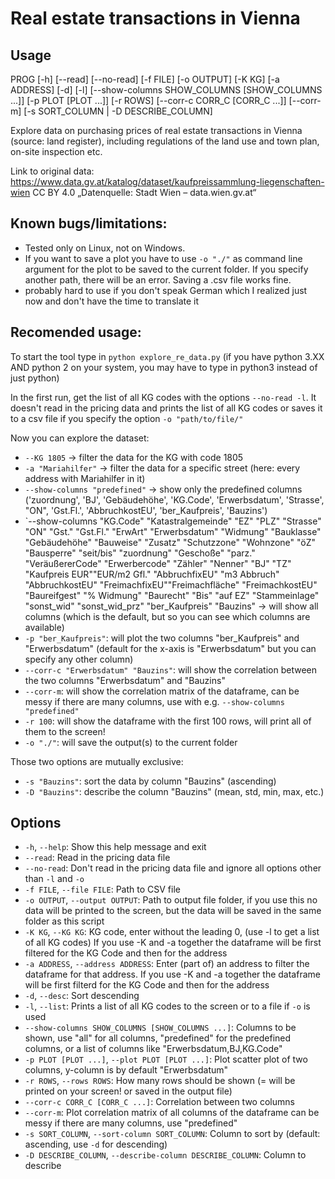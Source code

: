 # Real estate transactions in Vienna

## Usage

PROG [-h] [--read] [--no-read] [-f FILE] [-o OUTPUT] [-K KG] [-a ADDRESS] [-d] [-l] [--show-columns SHOW_COLUMNS [SHOW_COLUMNS ...]] [-p PLOT [PLOT ...]] [-r ROWS] [--corr-c CORR_C [CORR_C ...]] [--corr-m] [-s SORT_COLUMN | -D DESCRIBE_COLUMN]

Explore data on purchasing prices of real estate transactions in Vienna (source: land register), including regulations of the land use and town plan, on-site inspection etc.

Link to original data: https://www.data.gv.at/katalog/dataset/kaufpreissammlung-liegenschaften-wien CC BY 4.0 „Datenquelle: Stadt Wien – data.wien.gv.at“

## Known bugs/limitations:

- Tested only on Linux, not on Windows.
- If you want to save a plot you have to use `-o "./"` as command line argument for the plot to be saved to the current folder. If you specify another path, there will be an error. Saving a .csv file works fine.
- probably hard to use if you don't speak German which I realized just now and don't have the time to translate it

## Recomended usage:

To start the tool type in `python explore_re_data.py` (if you have python 3.XX AND python 2 on your system, you may have to type in python3 instead of just python)

In the first run, get the list of all KG codes with the options `--no-read -l`. It doesn't read in the pricing data and prints the list of all KG codes or saves it to a csv file if you specify the option `-o "path/to/file/"`

Now you can explore the dataset:

* `--KG 1805` -> filter the data for the KG with code 1805
* `-a "Mariahilfer"` -> filter the data for a specific street (here: every address with Mariahilfer in it)
* `--show-columns "predefined"` -> show only the predefined columns ('zuordnung', 'BJ', 'Gebäudehöhe', 'KG.Code', 'Erwerbsdatum', 'Strasse', "ON", 'Gst.Fl.', 'AbbruchkostEU', 'ber_Kaufpreis', 'Bauzins')
* `--show-columns "KG.Code" "Katastralgemeinde" "EZ" "PLZ" "Strasse" "ON" "Gst." "Gst.Fl." "ErwArt" "Erwerbsdatum" "Widmung" "Bauklasse" "Gebäudehöhe" "Bauweise" "Zusatz" "Schutzzone" "Wohnzone" "öZ" "Bausperre" "seit/bis" "zuordnung" "Geschoße" "parz." "VeräußererCode" "Erwerbercode" "Zähler" "Nenner" "BJ" "TZ" "Kaufpreis EUR""EUR/m2 Gfl." "AbbruchfixEU" "m3 Abbruch" "AbbruchkostEU" "FreimachfixEU""Freimachfläche" "FreimachkostEU" "Baureifgest" "% Widmung" "Baurecht" "Bis" "auf EZ" "Stammeinlage" "sonst_wid" "sonst_wid_prz" "ber_Kaufpreis" "Bauzins" -> will show all columns (which is the default, but so you can see which columns are available)
* `-p "ber_Kaufpreis"`: will plot the two columns "ber_Kaufpreis" and "Erwerbsdatum" (default for the x-axis is
    "Erwerbsdatum" but you can specify any other column)
* `--corr-c "Erwerbsdatum" "Bauzins"`: will show the correlation between the two columns "Erwerbsdatum" and
    "Bauzins"
* `--corr-m`: will show the correlation matrix of the dataframe, can be messy if there are many columns,
    use with e.g. `--show-columns "predefined"`
* `-r 100`: will show the dataframe with the first 100 rows, will print all of them to the screen!
* `-o "./"`: will save the output(s) to the current folder

Those two options are mutually exclusive:

* `-s "Bauzins"`: sort the data by column "Bauzins" (ascending)
* `-D "Bauzins"`: describe the column "Bauzins" (mean, std, min, max, etc.)

## Options

- `-h`, `--help`: Show this help message and exit
- `--read`: Read in the pricing data file
- `--no-read`: Don't read in the pricing data file and ignore all options other than `-l` and `-o`
- `-f FILE`, `--file FILE`: Path to CSV file
- `-o OUTPUT`, `--output OUTPUT`: Path to output file folder, if you use this no data will be printed to the screen, but the data will be saved in the same folder as this script
- `-K KG`, `--KG KG`: KG code, enter without the leading 0, (use -l to get a list of all KG codes) If you use -K and -a together the dataframe will be first filtered for the KG Code and then for the address
- `-a ADDRESS`, `--address ADDRESS`: Enter (part of) an address to filter the dataframe for that address. If you use -K and -a together the dataframe will be first filterd for the KG Code and then for the address
- `-d`, `--desc`: Sort descending
- `-l`, `--list`: Prints a list of all KG codes to the screen or to a file if `-o` is used
- `--show-columns SHOW_COLUMNS [SHOW_COLUMNS ...]`: Columns to be shown, use "all" for all columns, "predefined" for the predefined columns, or a list of columns like "Erwerbsdatum,BJ,KG.Code"
- `-p PLOT [PLOT ...]`, `--plot PLOT [PLOT ...]`: Plot scatter plot of two columns, y-column is by default "Erwerbsdatum"
- `-r ROWS`, `--rows ROWS`: How many rows should be shown (= will be printed on your screen! or saved in the output file)
- `--corr-c CORR_C [CORR_C ...]`: Correlation between two columns
- `--corr-m`: Plot correlation matrix of all columns of the dataframe can be messy if there are many columns, use "predefined"
- `-s SORT_COLUMN`, `--sort-column SORT_COLUMN`: Column to sort by (default: ascending, use `-d` for descending)
- `-D DESCRIBE_COLUMN`, `--describe-column DESCRIBE_COLUMN`: Column to describe
